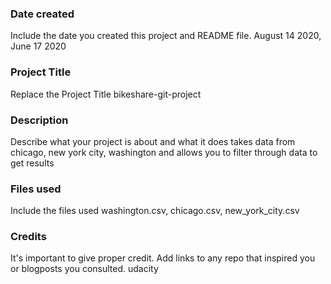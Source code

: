 ### Date created
Include the date you created this project and README file.
August 14 2020, June 17 2020
### Project Title
Replace the Project Title
bikeshare-git-project
### Description
Describe what your project is about and what it does
takes data from chicago, new york city, washington and allows you to filter through data to get results
### Files used
Include the files used
washington.csv, chicago.csv, new_york_city.csv
### Credits
It's important to give proper credit. Add links to any repo that inspired you or blogposts you consulted.
udacity
